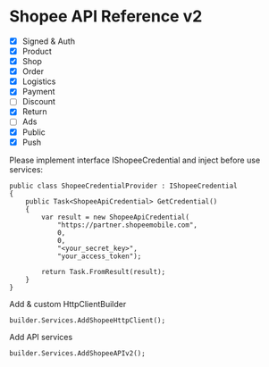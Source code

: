 # Shopee API Reference v2

- [x] Signed & Auth
- [x] Product
- [x] Shop
- [x] Order
- [x] Logistics
- [x] Payment
- [ ] Discount
- [x] Return
- [ ] Ads
- [x] Public
- [x] Push

Please implement interface IShopeeCredential and inject before use services:
```
public class ShopeeCredentialProvider : IShopeeCredential
{
    public Task<ShopeeApiCredential> GetCredential()
    {
        var result = new ShopeeApiCredential(
            "https://partner.shopeemobile.com",
            0,
            0,
            "<your_secret_key>",
            "your_access_token");

        return Task.FromResult(result);
    }
}
```

Add & custom HttpClientBuilder
```
builder.Services.AddShopeeHttpClient();
```

Add API services
```
builder.Services.AddShopeeAPIv2();
```

 
